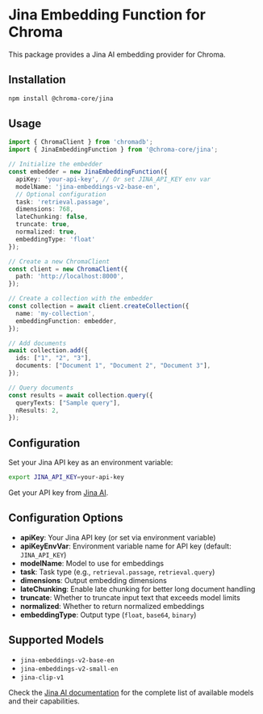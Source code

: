 # Jina Embedding Function for Chroma

This package provides a Jina AI embedding provider for Chroma.

## Installation

```bash
npm install @chroma-core/jina
```

## Usage

```typescript
import { ChromaClient } from 'chromadb';
import { JinaEmbeddingFunction } from '@chroma-core/jina';

// Initialize the embedder
const embedder = new JinaEmbeddingFunction({
  apiKey: 'your-api-key', // Or set JINA_API_KEY env var
  modelName: 'jina-embeddings-v2-base-en',
  // Optional configuration
  task: 'retrieval.passage',
  dimensions: 768,
  lateChunking: false,
  truncate: true,
  normalized: true,
  embeddingType: 'float'
});

// Create a new ChromaClient
const client = new ChromaClient({
  path: 'http://localhost:8000',
});

// Create a collection with the embedder
const collection = await client.createCollection({
  name: 'my-collection',
  embeddingFunction: embedder,
});

// Add documents
await collection.add({
  ids: ["1", "2", "3"],
  documents: ["Document 1", "Document 2", "Document 3"],
});

// Query documents
const results = await collection.query({
  queryTexts: ["Sample query"],
  nResults: 2,
});
```

## Configuration

Set your Jina API key as an environment variable:

```bash
export JINA_API_KEY=your-api-key
```

Get your API key from [Jina AI](https://jina.ai/).

## Configuration Options

- **apiKey**: Your Jina API key (or set via environment variable)
- **apiKeyEnvVar**: Environment variable name for API key (default: `JINA_API_KEY`)
- **modelName**: Model to use for embeddings
- **task**: Task type (e.g., `retrieval.passage`, `retrieval.query`)
- **dimensions**: Output embedding dimensions
- **lateChunking**: Enable late chunking for better long document handling
- **truncate**: Whether to truncate input text that exceeds model limits
- **normalized**: Whether to return normalized embeddings
- **embeddingType**: Output type (`float`, `base64`, `binary`)

## Supported Models

- `jina-embeddings-v2-base-en`
- `jina-embeddings-v2-small-en`
- `jina-clip-v1`

Check the [Jina AI documentation](https://docs.jina.ai/) for the complete list of available models and their capabilities.

